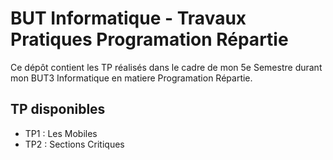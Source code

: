 # BUT Informatique - Travaux Pratiques Programation Répartie

Ce dépôt contient les TP réalisés dans le cadre de mon 5e Semestre durant mon BUT3 Informatique en matiere Programation Répartie.

## TP disponibles
- TP1 : Les Mobiles
- TP2 : Sections Critiques
